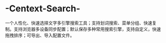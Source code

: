 # -Centext-Search-
一个人性化、快速选择文字多引擎搜索工具；支持划词搜索、菜单分组、快速复制。支持浏览器多设备同步配置；默认保存多种常用搜索引擎，支持自定义，快速拖拽排序；可导出、导入配置文件。
